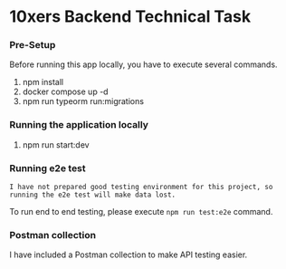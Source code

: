 # 10xers Backend Technical Task

### Pre-Setup

Before running this app locally, you have to execute several commands.

1. npm install
2. docker compose up -d
3. npm run typeorm run:migrations

### Running the application locally

1. npm run start:dev

### Running e2e test

```
I have not prepared good testing environment for this project, so running the e2e test will make data lost.
```

To run end to end testing, please execute `npm run test:e2e` command.

### Postman collection

I have included a Postman collection to make API testing easier.
